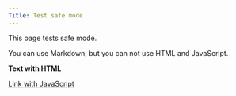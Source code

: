 ```yaml
---
Title: Test safe mode
---
```

This page tests safe mode.

You can use Markdown, but you can not use HTML and JavaScript.

<strong>Text with HTML</strong>
<script>alert('XSS')</script>
[Link with JavaScript](javascript:alert('XSS');)